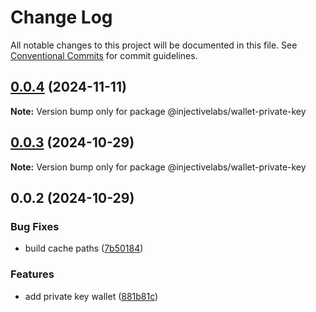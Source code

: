 # Change Log

All notable changes to this project will be documented in this file.
See [Conventional Commits](https://conventionalcommits.org) for commit guidelines.

## [0.0.4](https://github.com/InjectiveLabs/injective-ts/compare/@injectivelabs/wallet-private-key@0.0.4-beta.6...@injectivelabs/wallet-private-key@0.0.4) (2024-11-11)

**Note:** Version bump only for package @injectivelabs/wallet-private-key





## [0.0.3](https://github.com/InjectiveLabs/injective-ts/compare/@injectivelabs/wallet-private-key@0.0.3-beta.0...@injectivelabs/wallet-private-key@0.0.3) (2024-10-29)

**Note:** Version bump only for package @injectivelabs/wallet-private-key





## 0.0.2 (2024-10-29)


### Bug Fixes

* build cache paths ([7b50184](https://github.com/InjectiveLabs/injective-ts/commit/7b5018431d970bfb00d022878fbf7994e4878e72))


### Features

* add private key wallet ([881b81c](https://github.com/InjectiveLabs/injective-ts/commit/881b81c9d07532def5168b6f761108a7ab3fd3f2))
